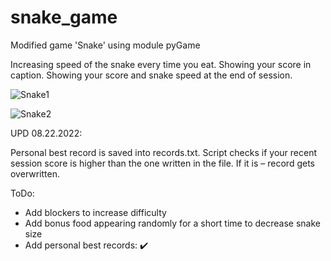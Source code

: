 # snake_game
Modified game 'Snake' using module pyGame

Increasing speed of the snake every time you eat.
Showing your score in caption.
Showing your score and snake speed at the end of session.

![Snake1](https://user-images.githubusercontent.com/32687696/185805410-64724afa-df10-4a41-b1e0-d7ae05ffcd19.png)

![Snake2](https://user-images.githubusercontent.com/32687696/185853182-22a6343a-ebb6-4607-83b6-4f7276df5dae.png)

UPD 08.22.2022:

Personal best record is saved into records.txt. Script checks if your recent session score is higher than the one written in the file. If it is – record gets overwritten.


ToDo:

- Add blockers to increase difficulty
- Add bonus food appearing randomly for a short time to decrease snake size 
- Add personal best records: ✔️
